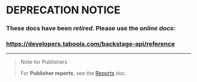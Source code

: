 # DEPRECATION NOTICE

### These docs have been _retired_. Please use the _online docs_:

### https://developers.taboola.com/backstage-api/reference

---

> Note for Publishers
>
> For **Publisher reports**, see the [Reports](https://github.com/taboola/Backstage-API/blob/master/Backstage%20API%20-%20Reports.pdf) doc.
